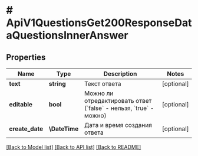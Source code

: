 # # ApiV1QuestionsGet200ResponseDataQuestionsInnerAnswer

## Properties

Name | Type | Description | Notes
------------ | ------------- | ------------- | -------------
**text** | **string** | Текст ответа | [optional]
**editable** | **bool** | Можно ли отредактировать ответ (&#x60;false&#x60; - нельзя, &#x60;true&#x60; - можно) | [optional]
**create_date** | **\DateTime** | Дата и время создания ответа | [optional]

[[Back to Model list]](../../README.md#models) [[Back to API list]](../../README.md#endpoints) [[Back to README]](../../README.md)
